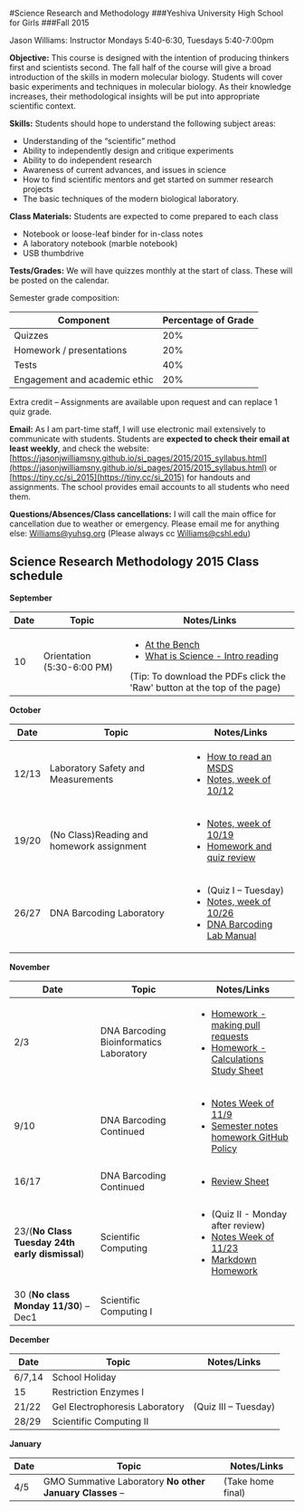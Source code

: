 #Science Research and Methodology###Yeshiva University High School for Girls###Fall 2015Jason Williams: InstructorMondays 5:40-6:30, Tuesdays 5:40-7:00pm**Objective:** This course is designed with the intention of producing thinkers first and scientists second. The fall half of the course will give a broad introduction of the skills in modern molecular biology. Students will cover basic experiments and techniques in molecular biology. As their knowledge increases, their methodological insights will be put into appropriate scientific context.**Skills:** Students should hope to understand the following subject areas:* Understanding of the “scientific” method* Ability to independently design and critique experiments* Ability to do independent research* Awareness of current advances, and issues in science* How to find scientific mentors and get started on summer research projects* The basic techniques of the modern biological laboratory.  **Class Materials:** Students are expected to come prepared to each class* Notebook or loose-leaf binder for in-class notes* A laboratory notebook (marble notebook)
* USB thumbdrive **Tests/Grades:** We will have quizzes monthly at the start of class. These will be posted on the calendar. Semester grade composition: 

|Component|Percentage of Grade|
|---------|-------------------|
|Quizzes|20%|
|Homework / presentations|20%|
|Tests|40%|
|Engagement and academic ethic	|20%|
Extra credit – Assignments are available upon request and can replace 1 quiz grade. **Email:** As I am part-time staff, I will use electronic mail extensively to communicate with students. Students are **expected to check their email at least weekly**, and check the website: [https://jasonjwilliamsny.github.io/si_pages/2015/2015_syllabus.html](https://jasonjwilliamsny.github.io/si_pages/2015/2015_syllabus.html) or [https://tiny.cc/si_2015](https://tiny.cc/si_2015) for handouts and assignments. The school provides email accounts to all students who need them. **Questions/Absences/Class cancellations:** I will call the main office for cancellation due to weather or emergency. Please email me for anything else: Williams@yuhsg.org (Please always cc Williams@cshl.edu)## Science Research Methodology 2015 Class schedule**September**

|Date|Topic|Notes/Links|
|----|-----|-----------||10| Orientation (5:30-6:00 PM)|<ul><li>[At the Bench](https://github.com/JasonJWilliamsNY/science_institute_2015/blob/master/pdfs/at_the_bench.pdf)</li><li>[What is Science - Intro reading](https://github.com/JasonJWilliamsNY/science_institute_2015/blob/master/pdfs/what_is_science.pdf)</li></ul>(Tip: To download the PDFs click the 'Raw' button at the top of the page)|**October**
|Date|Topic|Notes/Links|
|----|-----|-----------|
|12/13|Laboratory Safety and Measurements|<ul><li>[How to read an MSDS](https://github.com/JasonJWilliamsNY/science_institute_2015/blob/master/pdfs/howtoreadmsds.pdf)</li><li>[Notes, week of 10/12](https://github.com/JasonJWilliamsNY/science_institute_2015/blob/master/notes_2015_week_10_12.md)</li></ul>|
|19/20|(No Class)Reading and homework assignment|<ul><li>[Notes, week of 10/19](https://github.com/JasonJWilliamsNY/science_institute_2015/blob/master/notes_2015_week_10_19.md)<li>[Homework and quiz review](https://github.com/JasonJWilliamsNY/science_institute_2015/blob/master/Homework_and_quizereview_due_10:26.md)|
|26/27|DNA Barcoding Laboratory|<ul><li>(Quiz I – Tuesday)</li> <li>[Notes, week of 10/26](https://github.com/JasonJWilliamsNY/science_institute_2015/blob/master/notes_2015_week_10_26.md)</li><li>[DNA Barcoding Lab Manual](https://github.com/JasonJWilliamsNY/science_institute_2015/tree/master/pdfs/using-dna-barcodes.pdf)</li></ul>|
**November**

|Date|Topic|Notes/Links|
|----|-----|-----------|
|2/3|DNA Barcoding Bioinformatics Laboratory|<ul><li>[Homework - making pull requests](http://screencast-o-matic.com/watch/coXnrZh6aK)</li><li>[Homework - Calculations Study Sheet](https://github.com/JasonJWilliamsNY/science_institute_2015/blob/master/calculationstudysheet_2015.md)</li></ul>|
|9/10|DNA Barcoding Continued|<ul><li>[Notes Week of 11/9](https://github.com/JasonJWilliamsNY/science_institute_2015/blob/master/notes_2015_week_11_09.md)<li>[Semester notes homework GitHub Policy](https://github.com/JasonJWilliamsNY/science_institute_2015/blob/master/Homework_11_09.md)</ul>|
|16/17|DNA Barcoding Continued|<ul><li>[Review Sheet](https://github.com/JasonJWilliamsNY/science_institute_2015/blob/master/quizII-reviewsheet_week_11_16.md)</li></ul>|23/(**No Class Tuesday 24th early dismissal**)|Scientific Computing|<ul><li>(Quiz II - Monday after review)</li><li>[Notes Week of 11/23](https://github.com/JasonJWilliamsNY/science_institute_2015/blob/master/notes_2015_week_11_23.md)</li><li>[Markdown Homework](https://github.com/JasonJWilliamsNY/science_institute_2015/blob/master/markdown_homework/markdown_homework.md)</li></ul>|
|30 (**No class Monday 11/30**) – Dec1|Scientific Computing I||
**December**

|Date|Topic|Notes/Links|
|----|-----|-----------|
|6/7,14|School Holiday||
|15|Restriction Enzymes I||
|21/22|Gel Electrophoresis Laboratory|(Quiz III – Tuesday)|
|28/29|Scientific Computing II||
**January**

|Date|Topic|Notes/Links|
|----|-----|-----------||4/5|GMO Summative Laboratory **No other January Classes** – |(Take home final)|